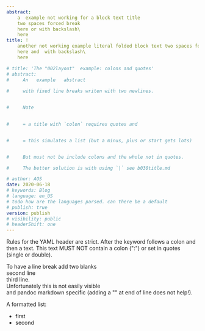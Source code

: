 ```yaml
---
abstract: 
    a  example not working for a block text title
    two spaces forced break      
    here or with backslash\
    here
title: ! 
    another not working example literal folded block text two spaces forced break   
    here and  with backslash\
    here

# title: 'The "002layout"  example: colons and quotes'  
# abstract: 
#     An   example   abstract
    
#     with fixed line breaks writen with two newlines.


#     Note
    

#     = a title with `colon` requires quotes and  


#     = this simulates a list (but a minus, plus or start gets lots)


#     But must not be include colons and the whole not in quotes. 

#     The better solution is with using `|` see b030title.md

# author: AOS
date: 2020-06-18
# keywords: Blog
# language: en_US
# todo how are the languages parsed. can there be a default
# publish: true
version: publish
# visibility: public
# headerShift: one
---
```


Rules for the YAML header are strict. After the keyword follows a colon and then a text. This text MUST NOT contain a colon (":") or set in quotes (single or double).

To have a line break add two blanks  
second line  
third line.  
Unfortunately this is not easily visible  
and pandoc markdown specific (adding a "\" at end of line does not help!).

A formatted list:
- first
- second 